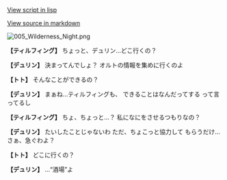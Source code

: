 [View script in lisp](../scripts/1540502.txt)

[View source in markdown](1540502.md)

![005_Wilderness_Night.png](../images/backgrounds/005_Wilderness_Night.png)

**【ティルフィング】**
ちょっと、デュリン…どこ行くの？

**【デュリン】**
決まってんでしょ？
オルトの情報を集めに行くのよ

**【トト】**
そんなことができるの？

**【デュリン】**
まぁね…ティルフィングも、
できることはなんだってする
って言ってるし

**【ティルフィング】**
ちょ、ちょっと…？
私になにをさせるつもりなの？

**【デュリン】**
たいしたことじゃないわ
ただ、ちょこっと協力して
もらうだけ…さぁ、急ぐわよ？

**【トト】**
どこに行くの？

**【デュリン】**
…“酒場”よ